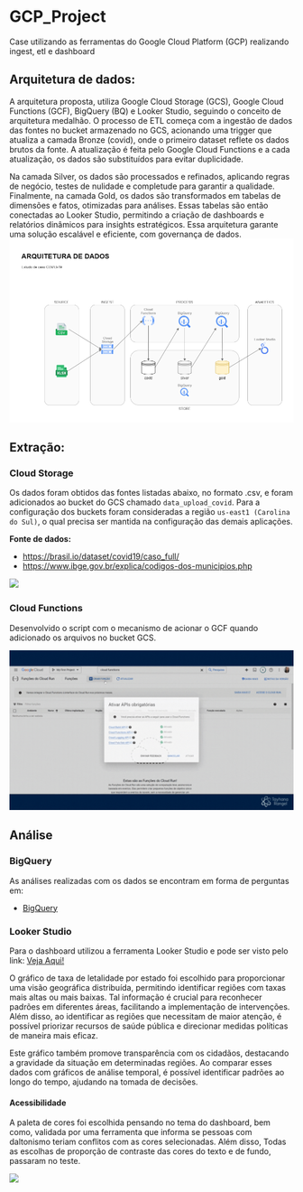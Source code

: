 # GCP_Project
 Case utilizando as ferramentas do Google Cloud Platform (GCP) realizando ingest, etl e dashboard

## Arquitetura de dados:
A arquitetura proposta, utiliza Google Cloud Storage (GCS), Google Cloud Functions (GCF), BigQuery (BQ) e Looker Studio, seguindo o conceito de arquitetura medalhão. O processo de ETL começa com a ingestão de dados das fontes no bucket armazenado no GCS, acionando uma trigger que atualiza a camada Bronze (covid), onde o primeiro dataset reflete os dados brutos da fonte. A atualização é feita pelo Google Cloud Functions e a cada atualização, os dados são substituídos para evitar duplicidade.

Na camada Silver, os dados são processados e refinados, aplicando regras de negócio, testes de nulidade e completude para garantir a qualidade. Finalmente, na camada Gold, os dados são transformados em tabelas de dimensões e fatos, otimizadas para análises. Essas tabelas são então conectadas ao Looker Studio, permitindo a criação de dashboards e relatórios dinâmicos para insights estratégicos. Essa arquitetura garante uma solução escalável e eficiente, com governança de dados.
<img src="/Images/arquitetura_de_dados.png">

## Extração:
### Cloud Storage
Os dados foram obtidos das fontes listadas abaixo, no formato .csv, e foram adicionados ao bucket do GCS chamado `data_upload_covid`. Para a configuração dos buckets foram consideradas a região `us-east1 (Carolina do Sul)`, o qual precisa ser mantida na configuração das demais aplicações.

<b>Fonte de dados:</b>
* https://brasil.io/dataset/covid19/caso_full/
* https://www.ibge.gov.br/explica/codigos-dos-municipios.php

<img src="/Cloud_Storage/gcs_bucket.gif">

### Cloud Functions
Desenvolvido o script com o mecanismo de acionar o GCF quando adicionado os arquivos no bucket GCS.

<img src="/Cloud_Functions/gcf_function.gif">

## Análise
### BigQuery
As análises realizadas com os dados se encontram em forma de perguntas em:

* [BigQuery](/BigQuery)

### Looker Studio
Para o dashboard utilizou a ferramenta Looker Studio e pode ser visto pelo link: [Veja Aqui!](https://lookerstudio.google.com/s/gT_OVRF_5T4)

O gráfico de taxa de letalidade por estado foi escolhido para proporcionar uma visão geográfica distribuída, permitindo identificar regiões com taxas mais altas ou mais baixas. Tal informação é crucial para reconhecer padrões em diferentes áreas, facilitando a implementação de intervenções. Além disso, ao identificar as regiões que necessitam de maior atenção, é possível priorizar recursos de saúde pública e direcionar medidas políticas de maneira mais eficaz.

Este gráfico também promove transparência com os cidadãos, destacando a gravidade da situação em determinadas regiões. Ao comparar esses dados com gráficos de análise temporal, é possível identificar padrões ao longo do tempo, ajudando na tomada de decisões.

#### Acessibilidade
A paleta de cores foi escolhida pensando no tema do dashboard, bem como, validada por uma ferramenta que informa se pessoas com daltonismo teriam conflitos com as cores selecionadas. Além disso, Todas as escolhas de proporção de contraste das cores do texto e de fundo, passaram no teste.

<img src="/Imagens/acessibilidade.gif">